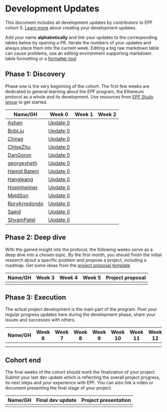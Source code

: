 # Development Updates

This document includes all development updates by contributors to EPF cohort 5. [Learn more](/program-guide/repo-guide.md#development-updates) about creating your development updates.

Add your name **alphabetically** and link your updates to the corresponding tables below by opening a PR. Iterate the numbers of your updates and always place them into the current week. Editing a big raw markdown table can cause problems, use an editing environment supporting markdown table formatting or a [formatter tool](https://github.com/nvuillam/markdown-table-formatter).

## Phase 1: Discovery

Phase one is the very beginning of the cohort. The first few weeks are dedicated to general learning about the EPF program, the Ethereum protocol as a whole and its development. Use resources from [EPF Study group](https://epf.wiki) to get started. 

| Name/GH                                       | Week 0                                                          | Week 1 | Week 2 |
| --------------------------------------------- | --------------------------------------------------------------- | ------ | ------ |
| [Ashen](https://github.com/y1cunhui)          | [Update 0](https://hackmd.io/@gr3y/SkjEawHBC)                   |        |        |
| [BobLiu](https://github.com/Akagi201)         | [Update 0](https://hackmd.io/@Akagi201/epf-cohort5-week0)       |        |        |
| [Chirag](https://github.com/chirag-parmar)    | [Update 0](https://hackmd.io/@chirag-parmar/S13p6uVBR)          |        |        |
| [ChloeZhu](https://github.com/Chloezhu010)    | [Update 0](https://hackmd.io/@chloezhu/HJpABlzBR)               |        |        |
| [DanGoron](https://github.com/gorondan)       | [Update 0](https://hackmd.io/@meA4-YJOSaqtagggpgcWMg/SJmdOEmXR) |        |        |
| [georgesheth](https://github.com/georgesheth) | [Update 0](https://hackmd.io/@georgesheth/SJ2FqiVSR)            |        |        |
| [Hamid Bateni](https://github.com/irnb)       | [Update 0](https://hackmd.io/@irnb/epf-update-0)                |        |        |
| [Hangleang](https://github.com/hangleang)     | [Update 0](https://hackmd.io/@hangleang/epf-week-0)             |        |        |
| [Hopinheimer](https://github.com/hopinheimer) | [Update 0](https://hackmd.io/@np8VhkKRRHanpT1vbtRQ4Q/ByAoT58Q0) |        |        |
| [MeldSun](https://github.com/meldsun0)        | [Update 0](https://hackmd.io/@3juAdBVCRtaXnRB_valWsA/SJb4ugVE0) |        |        |
| [RoryArredondo](https://github.com/arredr2)   | [Update 0](https://hackmd.io/@arredr2/SyT0Tx2XC)                |        |        |
| [Saeid](github.com/xm0onh)                    | [Update 0](https://hackmd.io/@xm0on/rJaRNg4HA)                  |        |        |
| [ShyamPatel](github.com/shyam-patel-kira)     | [Update 0](https://hackmd.io/@kira50/rJkBMnK7C)                 |        |        |


## Phase 2: Deep dive

With the gained insight into the protocol, the following weeks serve as a deep dive into a chosen topic. By the first month, you should finish the initial research about a specific problem and propose a project, including a roadmap. Get some ideas from the [project proposal template](projects/project-template.md)

| Name/GH | Week 3 | Week 4 | Week 5 | Project proposal |
|---------|--------|--------|--------|------------------|
|         |        |        |        |                  |

## Phase 3: Execution

The actual project development is the main part of the program. Post your regular progress updates here during the development phase, share your issues and successes with others.


| Name/GH | Week 6 | Week 7 | Week 8 | Week 9 | Week 10 | Week 11 | Week 12 | Week 13 | Week 14 | Week 15 | Week 16 | Week 17 | Week 18 | Week 19 | Week 20 | Week 21 + |
|---------|--------|--------|--------|--------|---------|---------|---------|---------|---------|---------|---------|---------|---------|---------|---------|-----------|
|         |        |        |        |        |         |         |         |         |         |         |         |         |         |         |         |           |
|         |        |        |        |        |         |         |         |         |         |         |         |         |         |         |         |           |

## Cohort end

The final weeks of the cohort should mark the finalization of your project. Submit your last dev update which is reflecting the overall project progress, its next steps and your experience with EPF. You can also link a video or document presenting the final stage of your project.

| Name/GH | Final dev update | Project presentation |
|---------|------------------|----------------------|
|         |                  |                      |
